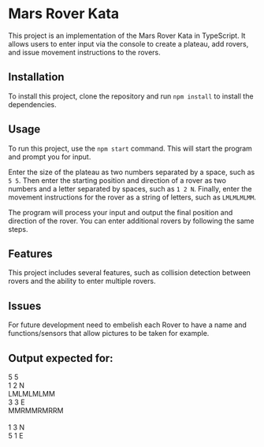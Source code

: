 # Mars Rover Kata

This project is an implementation of the Mars Rover Kata in TypeScript. It allows users to enter input via the console to create a plateau, add rovers, and issue movement instructions to the rovers.

## Installation

To install this project, clone the repository and run `npm install` to install the dependencies.

## Usage

To run this project, use the `npm start` command. This will start the program and prompt you for input.

Enter the size of the plateau as two numbers separated by a space, such as `5 5`. Then enter the starting position and direction of a rover as two numbers and a letter separated by spaces, such as `1 2 N`. Finally, enter the movement instructions for the rover as a string of letters, such as `LMLMLMLMM`.

The program will process your input and output the final position and direction of the rover. You can enter additional rovers by following the same steps.

## Features

This project includes several features, such as collision detection between rovers and the ability to enter multiple rovers. 

## Issues

For future development need to embelish each Rover to have a name and functions/sensors that allow pictures to be taken for example.

## Output expected for:

 5 5<br>
 1 2 N<br>
 LMLMLMLMM<br>
 3 3 E<br>
 MMRMMRMRRM<br>
<br>
 1 3 N<br>
 5 1 E<br>